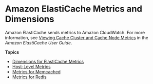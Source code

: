 # Amazon ElastiCache Metrics and Dimensions<a name="elasticache-metricscollected"></a>

Amazon ElastiCache sends metrics to Amazon CloudWatch\. For more information, see [Viewing Cache Cluster and Cache Node Metrics](https://docs.aws.amazon.com/AmazonElastiCache/latest/UserGuide/Monitoring.html) in the *Amazon ElastiCache User Guide*\.

**Topics**
+ [Dimensions for ElastiCache Metrics](CacheMetrics.DimensionsAndSets.md)
+ [Host\-Level Metrics](CacheMetrics.HostLevel.md)
+ [Metrics for Memcached](CacheMetrics.Memcached.md)
+ [Metrics for Redis](CacheMetrics.Redis.md)